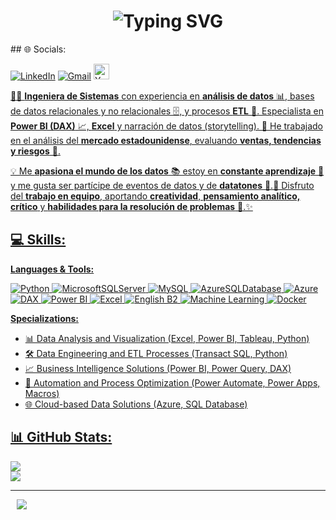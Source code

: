 <!-- Header -->
<div align="center">
    <h1>
      <strong>
          <img src="https://readme-typing-svg.herokuapp.com?font=Fira+Code&weight=900&size=25&pause=1000&color=3F8114&vCenter=true&width=625&height=55&lines=Hola%2C+Soy+Elizabeth%2C+Analista+de+Datos." alt="Typing SVG" />
      </strong>
    </h1>
</div>
## 🌐 Socials:

[![LinkedIn](https://img.shields.io/badge/LinkedIn-%230077B5.svg?style=for-the-badge&logo=linkedin&logoColor=white)](https://www.linkedin.com/in/elizabeth-flores-huaman%C3%AD-46031b238/)
[![Gmail](https://img.shields.io/badge/Gmail-%23D14836.svg?style=for-the-badge&logo=gmail&logoColor=white)](mailto:Elizabeth02fh@gmail.com)
<a href="https://www.youtube.com/@elizabeth0214" style="margin-right: 10px;">
        <img src="https://img.shields.io/badge/YouTube-red?style=for-the-badge&logo=youtube&logoColor=white" alt="YouTube Badge" style="height: 25px;" />

👩‍💻 **Ingeniera de Sistemas** con experiencia en **análisis de datos** 📊, bases de datos relacionales y no relacionales 🗄️, y procesos **ETL** 🔄. Especialista en **Power BI (DAX)** 📈, **Excel** y narración de datos (storytelling). 📌 He trabajado en el análisis del **mercado estadounidense**, evaluando **ventas, tendencias y riesgos** 💼. 

💡 Me **apasiona el mundo de los datos** 📚 estoy en **constante aprendizaje** 📖 y me gusta ser partícipe de eventos de datos y de **datatones** 🚀.🤝 Disfruto del **trabajo en equipo**, aportando **creatividad**, **pensamiento analítico, crítico** y **habilidades para la resolución de problemas** 🧩.✨

## 💻 Skills:
**Languages & Tools:**

![Python](https://img.shields.io/badge/Python-3670A0?style=for-the-badge&logo=python&logoColor=ffdd54) ![MicrosoftSQLServer](https://img.shields.io/badge/Microsoft%20SQL%20Server-CC2927?style=for-the-badge&logo=microsoft%20sql%20server&logoColor=white) ![MySQL](https://img.shields.io/badge/MySQL-005C84?style=for-the-badge&logo=mysql&logoColor=white) ![AzureSQLDatabase](https://img.shields.io/badge/Azure%20SQL%20Database-0078D4?style=for-the-badge&logo=microsoft%20azure&logoColor=white) ![Azure](https://img.shields.io/badge/Azure-0089D6?style=for-the-badge&logo=microsoft-azure&logoColor=white) ![DAX](https://img.shields.io/badge/DAX-%23F2C811.svg?style=for-the-badge&logo=Power%20BI&logoColor=black) ![Power BI](https://img.shields.io/badge/Power_BI-%23F2C811.svg?style=for-the-badge&logo=Power%20BI&logoColor=white) ![Excel](https://img.shields.io/badge/Excel-217346?style=for-the-badge&logo=Microsoft-Excel&logoColor=white) ![English B2](https://img.shields.io/badge/English-B2-blue?style=for-the-badge&logo=google-translate&logoColor=white) ![Machine Learning](https://img.shields.io/badge/Machine%20Learning-FF6F00?style=for-the-badge&logo=TensorFlow&logoColor=white) ![Docker](https://img.shields.io/badge/Docker-2496ED?style=for-the-badge&logo=Docker&logoColor=white)  

**Specializations:**
- 📊 Data Analysis and Visualization (Excel, Power BI, Tableau, Python)
- 🛠 Data Engineering and ETL Processes (Transact SQL, Python)
- 📈 Business Intelligence Solutions (Power BI, Power Query, DAX)
- 🔄 Automation and Process Optimization (Power Automate, Power Apps, Macros)
- 🌐 Cloud-based Data Solutions (Azure, SQL Database)

## 📊 GitHub Stats:
![](https://github-readme-stats.vercel.app/api?username=Elizabeth02fh&theme=synthwave&hide_border=false&include_all_commits=true&count_private=true)<br/>
![](https://github-readme-stats.vercel.app/api/top-langs/?username=Elizabeth02fh&theme=synthwave&hide_border=false&include_all_commits=true&count_private=true&layout=compact)



---
[![](https://visitcount.itsvg.in/api?id=avelad31&icon=0&color=0)](https://visitcount.itsvg.in)

<!-- Proudly created with GPRM ( https://gprm.itsvg.in ) -->
